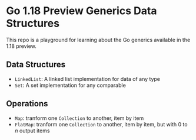 # Go 1.18 Preview Generics Data Structures

This repo is a playground for learning about the Go generics available in the 1.18 preview.

## Data Structures
- `LinkedList`: A linked list implementation for data of any type
- `Set`: A set implementation for any comparable

## Operations
- `Map`: tranform one `Collection` to another, item by item
- `FlatMap`: tranform one `Collection` to another, item by item, but with 0 to _n_ output items